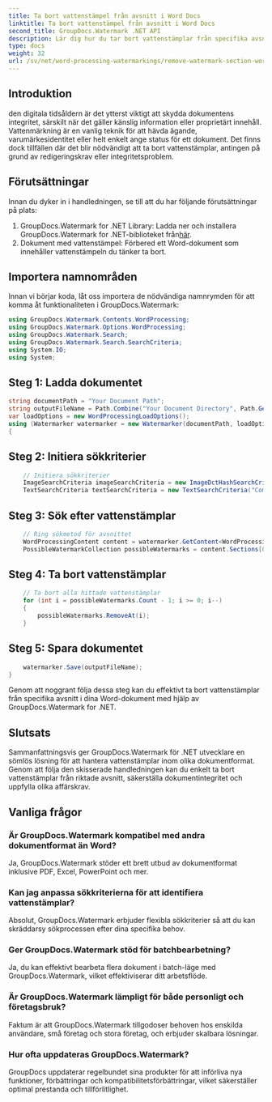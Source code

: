 ```yaml
---
title: Ta bort vattenstämpel från avsnitt i Word Docs
linktitle: Ta bort vattenstämpel från avsnitt i Word Docs
second_title: GroupDocs.Watermark .NET API
description: Lär dig hur du tar bort vattenstämplar från specifika avsnitt i Word-dokument med GroupDocs.Watermark för .NET. Omfattande handledning finns här.
type: docs
weight: 32
url: /sv/net/word-processing-watermarkings/remove-watermark-section-word-docs/
---
```

## Introduktion
den digitala tidsåldern är det ytterst viktigt att skydda dokumentens integritet, särskilt när det gäller känslig information eller proprietärt innehåll. Vattenmärkning är en vanlig teknik för att hävda ägande, varumärkesidentitet eller helt enkelt ange status för ett dokument. Det finns dock tillfällen där det blir nödvändigt att ta bort vattenstämplar, antingen på grund av redigeringskrav eller integritetsproblem.
## Förutsättningar
Innan du dyker in i handledningen, se till att du har följande förutsättningar på plats:
1.  GroupDocs.Watermark for .NET Library: Ladda ner och installera GroupDocs.Watermark for .NET-biblioteket från[här](https://releases.groupdocs.com/Watermark/net/).
2. Dokument med vattenstämpel: Förbered ett Word-dokument som innehåller vattenstämpeln du tänker ta bort.

## Importera namnområden
Innan vi börjar koda, låt oss importera de nödvändiga namnrymden för att komma åt funktionaliteten i GroupDocs.Watermark:
```csharp
using GroupDocs.Watermark.Contents.WordProcessing;
using GroupDocs.Watermark.Options.WordProcessing;
using GroupDocs.Watermark.Search;
using GroupDocs.Watermark.Search.SearchCriteria;
using System.IO;
using System;
```
## Steg 1: Ladda dokumentet
```csharp
string documentPath = "Your Document Path";
string outputFileName = Path.Combine("Your Document Directory", Path.GetFileName(documentPath));
var loadOptions = new WordProcessingLoadOptions();
using (Watermarker watermarker = new Watermarker(documentPath, loadOptions))
{
```
## Steg 2: Initiera sökkriterier
```csharp
    // Initiera sökkriterier
    ImageSearchCriteria imageSearchCriteria = new ImageDctHashSearchCriteria(Constants.LogoPng);
    TextSearchCriteria textSearchCriteria = new TextSearchCriteria("Company Name");
```
## Steg 3: Sök efter vattenstämplar
```csharp
    // Ring sökmetod för avsnittet
    WordProcessingContent content = watermarker.GetContent<WordProcessingContent>();
    PossibleWatermarkCollection possibleWatermarks = content.Sections[0].Search(textSearchCriteria.Or(imageSearchCriteria));
```
## Steg 4: Ta bort vattenstämplar
```csharp
    // Ta bort alla hittade vattenstämplar
    for (int i = possibleWatermarks.Count - 1; i >= 0; i--)
    {
        possibleWatermarks.RemoveAt(i);
    }
```
## Steg 5: Spara dokumentet
```csharp
    watermarker.Save(outputFileName);
}
```
Genom att noggrant följa dessa steg kan du effektivt ta bort vattenstämplar från specifika avsnitt i dina Word-dokument med hjälp av GroupDocs.Watermark for .NET.

## Slutsats
Sammanfattningsvis ger GroupDocs.Watermark för .NET utvecklare en sömlös lösning för att hantera vattenstämplar inom olika dokumentformat. Genom att följa den skisserade handledningen kan du enkelt ta bort vattenstämplar från riktade avsnitt, säkerställa dokumentintegritet och uppfylla olika affärskrav.
## Vanliga frågor
### Är GroupDocs.Watermark kompatibel med andra dokumentformat än Word?
Ja, GroupDocs.Watermark stöder ett brett utbud av dokumentformat inklusive PDF, Excel, PowerPoint och mer.
### Kan jag anpassa sökkriterierna för att identifiera vattenstämplar?
Absolut, GroupDocs.Watermark erbjuder flexibla sökkriterier så att du kan skräddarsy sökprocessen efter dina specifika behov.
### Ger GroupDocs.Watermark stöd för batchbearbetning?
Ja, du kan effektivt bearbeta flera dokument i batch-läge med GroupDocs.Watermark, vilket effektiviserar ditt arbetsflöde.
### Är GroupDocs.Watermark lämpligt för både personligt och företagsbruk?
Faktum är att GroupDocs.Watermark tillgodoser behoven hos enskilda användare, små företag och stora företag, och erbjuder skalbara lösningar.
### Hur ofta uppdateras GroupDocs.Watermark?
GroupDocs uppdaterar regelbundet sina produkter för att införliva nya funktioner, förbättringar och kompatibilitetsförbättringar, vilket säkerställer optimal prestanda och tillförlitlighet.
